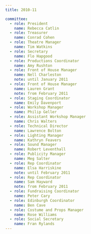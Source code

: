 ```yaml
---
title: 2010-11

committee:
  - role: President
    name: Rebecca Catlin
  - role: Treasurer
    name: Conrad Cohen
  - role: Theatre Manager
    name: Tim Watkins
  - role: Secretary
    name: Flo Hapgood
  - role: Productions Coordinator
    name: Amy Rushton
  - role: Front of House Manager
    name: Nell Charleston
    note: until January 2011
  - role: Front of House Manager
    name: Lauren Grant
    note: from February 2011
  - role: Staging Coordinator
    name: Emily Davenport
  - role: Workshop Manager
    name: Philip Geller
  - role: Assistant Workshop Manager
    name: Chris Walters
  - role: Technical Director
    name: Lawrence Bolton
  - role: Lighting Manager
    name: Kathryn Feavers
  - role: Sound Manager
    name: Robert Leventhall
  - role: Publicity Manager
    name: Meg Salter
  - role: Rep Coordinator
    name: Elsa Harriskine
    note: until February 2011
  - role: Rep Coordinator
    name: Sam Hayward
    note: from February 2011
  - role: Fundraising Coordinator
    name: Peter Cary
  - role: Edinburgh Coordinator
    name: Ben Cave
  - role: Costume and Props Manager
    name: Rose Williams
  - role: Social Secretary
    name: Fran Rylands
---
```


